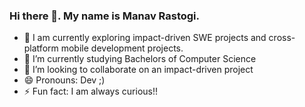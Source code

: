 ### Hi there 👋. My name is Manav Rastogi.

<!--
**manav-rastogi/manav-rastogi** is a ✨ _special_ ✨ repository because its `README.md` (this file) appears on your GitHub profile.

Here are some ideas to get you started:

- 🔭 I’m currently working on ...
- 🌱 I’m currently learning ...
- 👯 I’m looking to collaborate on ...
- 🤔 I’m looking for help with ...
- 💬 Ask me about ...
- 📫 How to reach me: ...
- 😄 Pronouns: ...
- ⚡ Fun fact: ...
-->

- 🔭 I am currently exploring impact-driven SWE projects and cross-platform mobile development projects.
- 🌱 I’m currently studying Bachelors of Computer Science
- 👯 I’m looking to collaborate on an impact-driven project
- 😄 Pronouns: Dev ;)
- ⚡ Fun fact: I am always curious!!
